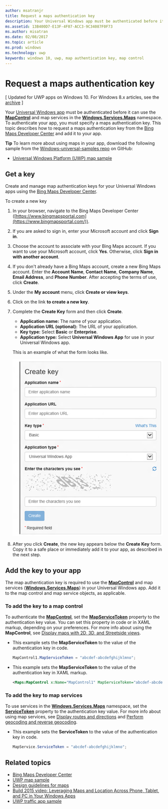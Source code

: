 ```yaml
---
author: msatranjr
title: Request a maps authentication key
description: Your Universal Windows app must be authenticated before it can use the MapControl and map services in the Windows.Services.Maps namespace.
ms.assetid: 13B400D7-E13F-4F07-ACC3-9C34087F0F73
ms.author: misatran
ms.date: 02/08/2017
ms.topic: article
ms.prod: windows
ms.technology: uwp
keywords: windows 10, uwp, map authentication key, map control
---
```


# Request a maps authentication key


\[ Updated for UWP apps on Windows 10. For Windows 8.x articles, see the [archive](http://go.microsoft.com/fwlink/p/?linkid=619132) \]


Your [Universal Windows app](https://msdn.microsoft.com/library/windows/apps/dn894631) must be authenticated before it can use the [**MapControl**](https://msdn.microsoft.com/library/windows/apps/dn637004) and map services in the [**Windows.Services.Maps**](https://msdn.microsoft.com/library/windows/apps/dn636979) namespace. To authenticate your app, you must specify a maps authentication key. This topic describes how to request a maps authentication key from the [Bing Maps Developer Center](https://www.bingmapsportal.com/) and add it to your app.

**Tip** To learn more about using maps in your app, download the following sample from the [Windows-universal-samples repo](http://go.microsoft.com/fwlink/p/?LinkId=619979) on GitHub:

-   [Universal Windows Platform (UWP) map sample](http://go.microsoft.com/fwlink/p/?LinkId=619977)

## Get a key


Create and manage map authentication keys for your Universal Windows apps using the [Bing Maps Developer Center](https://www.bingmapsportal.com/).

To create a new key

1.  In your browser, navigate to the Bing Maps Developer Center ([https://www.bingmapsportal.com](https://www.bingmapsportal.com/)).

2.  If you are asked to sign in, enter your Microsoft account and click **Sign in**.

3.  Choose the account to associate with your Bing Maps account. If you want to use your Microsoft account, click **Yes**. Otherwise, click **Sign in with another account**.

4.  If you don't already have a Bing Maps account, create a new Bing Maps account. Enter the **Account Name**, **Contact Name**, **Company Name**, **Email Address**, and **Phone Number**. After accepting the terms of use, click **Create**.

5.  Under the **My account** menu, click **Create or view keys**.

6.  Click on the link **to create a new key**.

7.  Complete the **Create Key** form and then click **Create**.

    -   **Application name:** The name of your application.
    -   **Application URL (optional):** The URL of your application.
    -   **Key type:** Select **Basic** or **Enterprise**.
    -   **Application type:** Select **Universal Windows App** for use in your Universal Windows app.

    This is an example of what the form looks like.

    ![an example of the create key form.](images/createkeydialog.png)

8.  After you click **Create**, the new key appears below the **Create Key** form. Copy it to a safe place or immediately add it to your app, as described in the next step.

## Add the key to your app


The map authentication key is required to use the [**MapControl**](https://msdn.microsoft.com/library/windows/apps/dn637004) and map services ([**Windows.Services.Maps**](https://msdn.microsoft.com/library/windows/apps/dn636979)) in your Universal Windows app. Add it to the map control and map service objects, as applicable.

### To add the key to a map control

To authenticate the [**MapControl**](https://msdn.microsoft.com/library/windows/apps/dn637004), set the [**MapServiceToken**](https://msdn.microsoft.com/library/windows/apps/dn637036) property to the authentication key value. You can set this property in code or in XAML markup, depending on your preferences. For more info about using the **MapControl**, see [Display maps with 2D, 3D, and Streetside views](display-maps.md).

-   This example sets the **MapServiceToken** to the value of the authentication key in code.

    ```cs
    MapControl1.MapServiceToken = "abcdef-abcdefghijklmno";
    ```

-   This example sets the **MapServiceToken** to the value of the authentication key in XAML markup.

    ```xml
    <Maps:MapControl x:Name="MapControl1" MapServiceToken="abcdef-abcdefghijklmno"/>
    ```

### To add the key to map services

To use services in the [**Windows.Services.Maps**](https://msdn.microsoft.com/library/windows/apps/dn636979) namespace, set the [**ServiceToken**](https://msdn.microsoft.com/library/windows/apps/dn636977) property to the authentication key value. For more info about using map services, see [Display routes and directions](routes-and-directions.md) and [Perform geocoding and reverse geocoding](geocoding.md).

-   This example sets the **ServiceToken** to the value of the authentication key in code.

    ```cs
    MapService.ServiceToken = "abcdef-abcdefghijklmno";
    ```

## Related topics

* [Bing Maps Developer Center](https://www.bingmapsportal.com/)
* [UWP map sample](http://go.microsoft.com/fwlink/p/?LinkId=619977)
* [Design guidelines for maps](https://msdn.microsoft.com/library/windows/apps/dn596102)
* [Build 2015 video: Leveraging Maps and Location Across Phone, Tablet, and PC in Your Windows Apps](https://channel9.msdn.com/Events/Build/2015/2-757)
* [UWP traffic app sample](http://go.microsoft.com/fwlink/p/?LinkId=619982)
